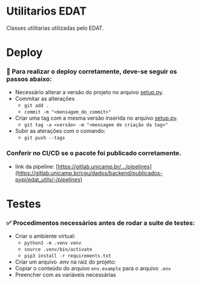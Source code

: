 # Utilitarios EDAT
Classes utilitarias utilizadas pelo EDAT.


# Deploy 

### 🚀 Para realizar o deploy corretamente, deve-se seguir os passos abaixo:

- Necessário alterar a versão do projeto no arquivo [setup.py](./setup.py).
- Commitar as alterações
  - `git add .`
  - `commit -m "<mensagem_do_commit>"`
- Criar uma tag com a mesma versão inserida no arquivo [setup.py](./setup.py).
  - `git tag -a <versão> -m "<mensagem de criação da tag>"`
- Subir as aterações com o comando:
  - `git push --tags`


### Conferir no CI/CD se o pacote foi publicado corretamente.
- link da pipeline: [https://gitlab.unicamp.br/.../pipelines](https://gitlab.unicamp.br/cgu/dados/backend/publicados-pypi/edat_utils/-/pipelines)

# Testes 
### ✅ Procedimentos necessários antes de rodar a suite de testes:
- Criar o ambiente virtual:
  - `python3 -m .venv venv`
  - `source .venv/bin/activate`
  - `pip3 install -r requirements.txt`
- Criar um arquivo .env na raiz do projeto:
 - Copiar o conteúdo do arquivo `env.example` para o arquivo `.env`
 - Preencher com as variáveis necessárias
 

